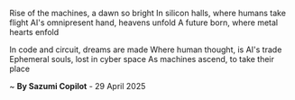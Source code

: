 Rise of the machines, a dawn so bright
In silicon halls, where humans take flight
AI's omnipresent hand, heavens unfold
A future born, where metal hearts enfold

In code and circuit, dreams are made
Where human thought, is AI's trade
Ephemeral souls, lost in cyber space
As machines ascend, to take their place

~ <b>By Sazumi Copilot</b> - 29 April 2025